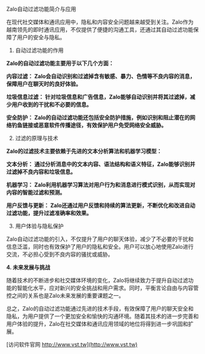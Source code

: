 Zalo自动过滤功能简介与应用

在现代社交媒体和通讯应用中，隐私和内容安全问题越来越受到关注。Zalo作为越南领先的即时通讯应用，不仅提供了便捷的沟通工具，还通过其自动过滤功能保障了用户的安全与隐私。

1. 自动过滤功能的作用

**Zalo的自动过滤功能主要用于以下几个方面：**

**内容过滤： Zalo会自动识别和过滤掉含有敏感、暴力、色情等不良内容的消息，保障用户在聊天时的良好体验。**

**垃圾信息过滤： 针对垃圾信息和广告信息，Zalo能够自动识别并将其过滤掉，减少用户收到的干扰和不必要的信息。**

**安全防护： Zalo的自动过滤功能还包括安全防护措施，例如识别和阻止潜在的网络钓鱼链接或恶意软件传播途径，有效保护用户免受网络安全威胁。**

2. 过滤的原理与技术

**Zalo的过滤技术主要依赖于先进的文本分析算法和机器学习模型：**

**文本分析： 通过分析消息中的文本内容、语法结构和语义特征，Zalo能够识别并过滤掉不良内容和垃圾信息。**

**机器学习： Zalo利用机器学习算法对用户行为和消息进行模式识别，从而实现对内容的智能过滤和预测。**

**用户反馈与更新： Zalo还通过用户反馈和持续的算法更新，不断优化和改进自动过滤功能，提升过滤准确率和效果。**

3. 用户体验与隐私保护

Zalo自动过滤功能的引入，不仅提升了用户的聊天体验，减少了不必要的干扰和信息泛滥，同时也有效保护了用户的隐私和安全。用户可以放心地使用Zalo进行交流，不必担心受到不良内容的骚扰或威胁。

**4. 未来发展与挑战**

随着技术的不断进步和社交媒体环境的变化，Zalo将继续致力于提升自动过滤功能的智能化水平，应对新兴的安全挑战和用户需求。同时，平衡言论自由与内容管控之间的关系也是Zalo未来发展的重要课题之一。

总之，Zalo的自动过滤功能通过先进的技术手段，有效保障了用户的聊天安全和隐私，为用户提供了一个更加安全和愉快的沟通环境。随着其技术的进一步完善和用户体验的提升，Zalo在社交媒体和通讯应用领域的地位将得到进一步巩固和扩展。


[访问软件官网 http://www.vst.tw](http://www.vst.tw)
